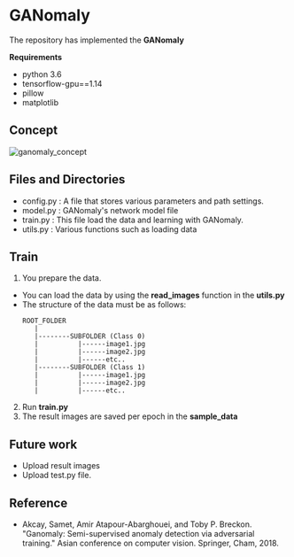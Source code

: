 # GANomaly
The repository has implemented the **GANomaly** 

**Requirements**
* python 3.6   
* tensorflow-gpu==1.14   
* pillow
* matplotlib

## Concept
![ganomaly_concept](https://user-images.githubusercontent.com/11286586/93835035-e981c780-fcb8-11ea-8053-5fd4f6e2bb17.png)


## Files and Directories
* config.py : A file that stores various parameters and path settings.
* model.py : GANomaly's network model file
* train.py : This file load the data and learning with GANomaly.
* utils.py : Various functions such as loading data 

## Train
1. You prepare the data.
- You can load the data by using the **read_images** function in the **utils.py**
- The structure of the data must be as follows:
   ```
   ROOT_FOLDER
      |   
      |--------SUBFOLDER (Class 0)   
      |          |------image1.jpg   
      |          |------image2.jpg   
      |          |------etc..   
      |--------SUBFOLDER (Class 1)   
      |          |------image1.jpg   
      |          |------image2.jpg   
      |          |------etc..
   ```

2. Run **train.py**
3. The result images are saved per epoch in the **sample_data**

## Future work
* Upload result images
* Upload test.py file.

## Reference
* Akcay, Samet, Amir Atapour-Abarghouei, and Toby P. Breckon. "Ganomaly: Semi-supervised anomaly detection via adversarial training." Asian conference on computer vision. Springer, Cham, 2018.
